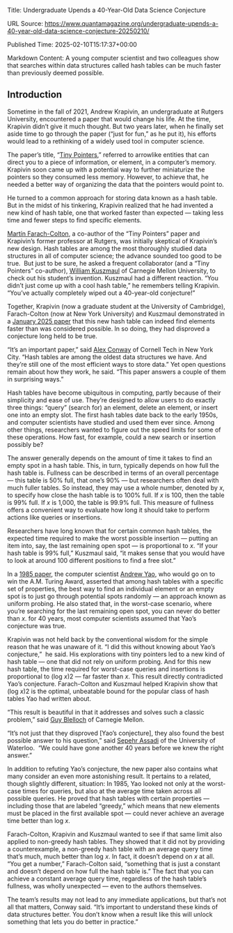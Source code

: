Title: Undergraduate Upends a 40-Year-Old Data Science Conjecture

URL Source: https://www.quantamagazine.org/undergraduate-upends-a-40-year-old-data-science-conjecture-20250210/

Published Time: 2025-02-10T15:17:37+00:00

Markdown Content:
A young computer scientist and two colleagues show that searches within data structures called hash tables can be much faster than previously deemed possible.

Introduction
------------

Sometime in the fall of 2021, Andrew Krapivin, an undergraduate at Rutgers University, encountered a paper that would change his life. At the time, Krapivin didn’t give it much thought. But two years later, when he finally set aside time to go through the paper (“just for fun,” as he put it), his efforts would lead to a rethinking of a widely used tool in computer science.

The paper’s title, “[Tiny Pointers](https://arxiv.org/abs/2111.12800),” referred to arrowlike entities that can direct you to a piece of information, or element, in a computer’s memory. Krapivin soon came up with a potential way to further miniaturize the pointers so they consumed less memory. However, to achieve that, he needed a better way of organizing the data that the pointers would point to.

He turned to a common approach for storing data known as a hash table. But in the midst of his tinkering, Krapivin realized that he had invented a new kind of hash table, one that worked faster than expected — taking less time and fewer steps to find specific elements.

[Martín Farach-Colton](https://engineering.nyu.edu/faculty/martin-farach-colton), a co-author of the “Tiny Pointers” paper and Krapivin’s former professor at Rutgers, was initially skeptical of Krapivin’s new design. Hash tables are among the most thoroughly studied data structures in all of computer science; the advance sounded too good to be true.  But just to be sure, he asked a frequent collaborator (and a “Tiny Pointers” co-author), [William Kuszmaul](https://csd.cmu.edu/people/faculty/william-kuszmaul) of Carnegie Mellon University, to check out his student’s invention. Kuszmaul had a different reaction. “You didn’t just come up with a cool hash table,” he remembers telling Krapivin. “You’ve actually completely wiped out a 40-year-old conjecture!”

Together, Krapivin (now a graduate student at the University of Cambridge), Farach-Colton (now at New York University) and Kuszmaul demonstrated in a [January 2025 paper](https://arxiv.org/abs/2501.02305) that this new hash table can indeed find elements faster than was considered possible. ln so doing, they had disproved a conjecture long held to be true.

“It’s an important paper,” said [Alex Conway](https://ajhconway.com/) of Cornell Tech in New York City. “Hash tables are among the oldest data structures we have. And they’re still one of the most efficient ways to store data.” Yet open questions remain about how they work, he said. “This paper answers a couple of them in surprising ways.”

Hash tables have become ubiquitous in computing, partly because of their simplicity and ease of use. They’re designed to allow users to do exactly three things: “query” (search for) an element, delete an element, or insert one into an empty slot. The first hash tables date back to the early 1950s, and computer scientists have studied and used them ever since. Among other things, researchers wanted to figure out the speed limits for some of these operations. How fast, for example, could a new search or insertion possibly be?

The answer generally depends on the amount of time it takes to find an empty spot in a hash table. This, in turn, typically depends on how full the hash table is. Fullness can be described in terms of an overall percentage — this table is 50% full, that one’s 90% — but researchers often deal with much fuller tables. So instead, they may use a whole number, denoted by _x_, to specify how close the hash table is to 100% full. If _x_ is 100, then the table is 99% full. If _x_ is 1,000, the table is 99.9% full. This measure of fullness offers a convenient way to evaluate how long it should take to perform actions like queries or insertions.

Researchers have long known that for certain common hash tables, the expected time required to make the worst possible insertion — putting an item into, say, the last remaining open spot — is proportional to _x_. “If your hash table is 99% full,” Kuszmaul said, “it makes sense that you would have to look at around 100 different positions to find a free slot.”

In a [1985 paper](https://dl.acm.org/doi/10.1145/3828.3836), the computer scientist [Andrew Yao](https://amturing.acm.org/award_winners/yao_1611524.cfm), who would go on to win the A.M. Turing Award, asserted that among hash tables with a specific set of properties, the best way to find an individual element or an empty spot is to just go through potential spots randomly — an approach known as uniform probing. He also stated that, in the worst-case scenario, where you’re searching for the last remaining open spot, you can never do better than _x_. for 40 years, most computer scientists assumed that Yao’s conjecture was true.

Krapivin was not held back by the conventional wisdom for the simple reason that he was unaware of it. “I did this without knowing about Yao’s conjecture,”  he said. His explorations with tiny pointers led to a new kind of hash table — one that did not rely on uniform probing. And for this new hash table, the time required for worst-case queries and insertions is proportional to (log _x_)2 — far faster than _x_. This result directly contradicted Yao’s conjecture. Farach-Colton and Kuszmaul helped Krapivin show that (log _x_)2 is the optimal, unbeatable bound for the popular class of hash tables Yao had written about.

“This result is beautiful in that it addresses and solves such a classic problem,” said [Guy Blelloch](http://www.cs.cmu.edu/~guyb/) of Carnegie Mellon.

“It’s not just that they disproved \[Yao’s conjecture\], they also found the best possible answer to his question,” said [Sepehr Assadi](https://cs.uwaterloo.ca/about/people/sassadi) of the University of Waterloo.  “We could have gone another 40 years before we knew the right answer.”

In addition to refuting Yao’s conjecture, the new paper also contains what many consider an even more astonishing result. It pertains to a related, though slightly different, situation: In 1985, Yao looked not only at the worst-case times for queries, but also at the average time taken across all possible queries. He proved that hash tables with certain properties — including those that are labeled “greedy,” which means that new elements must be placed in the first available spot — could never achieve an average time better than log _x_.

Farach-Colton, Krapivin and Kuszmaul wanted to see if that same limit also applied to non-greedy hash tables. They showed that it did not by providing a counterexample, a non-greedy hash table with an average query time that’s much, much better than log _x_. In fact, it doesn’t depend on _x_ at all. “You get a number,” Farach-Colton said, “something that is just a constant and doesn’t depend on how full the hash table is.” The fact that you can achieve a constant average query time, regardless of the hash table’s fullness, was wholly unexpected — even to the authors themselves.

The team’s results may not lead to any immediate applications, but that’s not all that matters, Conway said. “It’s important to understand these kinds of data structures better. You don’t know when a result like this will unlock something that lets you do better in practice.”
